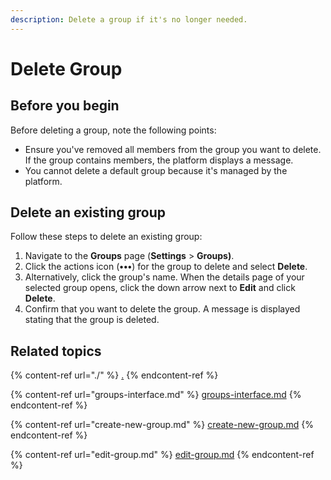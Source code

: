 ```yaml
---
description: Delete a group if it's no longer needed.
---
```


# Delete Group

## Before you begin

Before deleting a group, note the following points:

* Ensure you've removed all members from the group you want to delete. If the group contains members, the platform displays a message.
* You cannot delete a default group because it's managed by the platform.&#x20;

## Delete an existing group

Follow these steps to delete an existing group:

1. Navigate to the **Groups** page (**Settings** > **Groups)**.&#x20;
2. Click the actions icon (**•••**) for the group to delete and select **Delete**.&#x20;
3. Alternatively, click the group's name. When the details page of your selected group opens, click the down arrow next to **Edit** and click **Delete**.&#x20;
4. Confirm that you want to delete the group. A message is displayed stating that the group is deleted.&#x20;

## Related topics

{% content-ref url="./" %}
[.](./)
{% endcontent-ref %}

{% content-ref url="groups-interface.md" %}
[groups-interface.md](groups-interface.md)
{% endcontent-ref %}

{% content-ref url="create-new-group.md" %}
[create-new-group.md](create-new-group.md)
{% endcontent-ref %}

{% content-ref url="edit-group.md" %}
[edit-group.md](edit-group.md)
{% endcontent-ref %}

